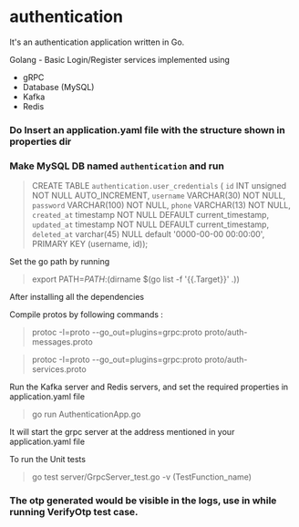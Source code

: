 # authentication
It's an authentication application written in Go.

Golang - Basic Login/Register services implemented using
- gRPC
- Database (MySQL)
- Kafka
- Redis

### Do Insert an application.yaml file with the structure shown in properties dir

### Make MySQL DB named `authentication` and run 

> CREATE TABLE `authentication.user_credentials`
>          ( `id` INT unsigned NOT NULL AUTO_INCREMENT,
>            `username` VARCHAR(30) NOT NULL,
>            `password` VARCHAR(100) NOT NULL,
>            `phone` VARCHAR(13) NOT NULL,
>            `created_at` timestamp NOT NULL DEFAULT current_timestamp,
>            `updated_at` timestamp NOT NULL DEFAULT current_timestamp,
>            `deleted_at` varchar(45) NULL default '0000-00-00 00:00:00',
>             PRIMARY KEY (username, id)); 

Set the go path by running

> export PATH=$PATH:$(dirname $(go list -f '{{.Target}}' .))

After installing all the dependencies

Compile protos by following commands :

> protoc -I=proto --go_out=plugins=grpc:proto proto/auth-messages.proto

> protoc -I=proto --go_out=plugins=grpc:proto proto/auth-services.proto

Run the Kafka server and Redis servers, and set the required properties in application.yaml file

> go run AuthenticationApp.go

It will start the grpc server at the address mentioned in your application.yaml file

To run the Unit tests

> go test server/GrpcServer_test.go -v (TestFunction_name)

### The otp generated would be visible in the logs, use in while running VerifyOtp test case.


